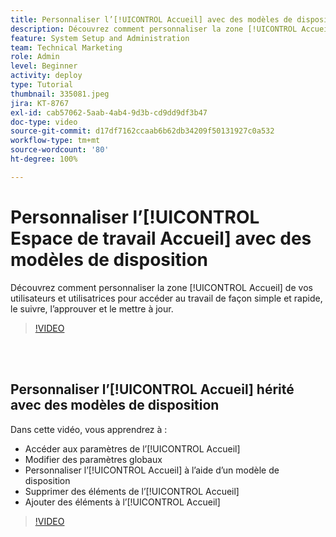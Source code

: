 ```yaml
---
title: Personnaliser l’[!UICONTROL Accueil] avec des modèles de disposition
description: Découvrez comment personnaliser la zone [!UICONTROL Accueil] de vos utilisateurs et utilisatrices pour accéder au travail de façon simple et rapide, le suivre, l’approuver et le mettre à jour.
feature: System Setup and Administration
team: Technical Marketing
role: Admin
level: Beginner
activity: deploy
type: Tutorial
thumbnail: 335081.jpeg
jira: KT-8767
exl-id: cab57062-5aab-4ab4-9d3b-cd9dd9df3b47
doc-type: video
source-git-commit: d17df7162ccaab6b62db34209f50131927c0a532
workflow-type: tm+mt
source-wordcount: '80'
ht-degree: 100%

---
```


# Personnaliser l’[!UICONTROL Espace de travail Accueil] avec des modèles de disposition

Découvrez comment personnaliser la zone [!UICONTROL Accueil] de vos utilisateurs et utilisatrices pour accéder au travail de façon simple et rapide, le suivre, l’approuver et le mettre à jour.

>[!VIDEO](https://video.tv.adobe.com/v/3428091/?quality=12&learn=on&enablevpops)

<br>
</br>

## Personnaliser l’[!UICONTROL Accueil] hérité avec des modèles de disposition

Dans cette vidéo, vous apprendrez à :

* Accéder aux paramètres de l’[!UICONTROL Accueil]
* Modifier des paramètres globaux
* Personnaliser l’[!UICONTROL Accueil] à l’aide d’un modèle de disposition
* Supprimer des éléments de l’[!UICONTROL Accueil]
* Ajouter des éléments à l’[!UICONTROL Accueil]

>[!VIDEO](https://video.tv.adobe.com/v/335081/?quality=12&learn=on&enablevpops)
